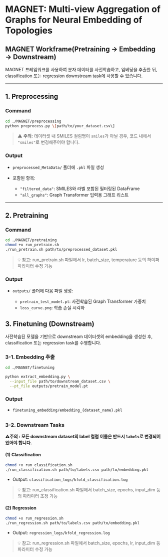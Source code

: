 # MAGNET: Multi-view Aggregation of Graphs for Neural Embedding of Topologies

## MAGNET Workframe(Pretraining → Embedding → Downstream)

MAGNET 프레임워크를 사용하여 분자 데이터를 사전학습하고, 임베딩을 추출한 뒤, classification 또는 regression downstream task에 사용할 수 있습니다.

---

## 1. Preprocessing

### Command

```bash
cd ./MAGNET/preprocessing
python preprocess.py \[path/to/your_dataset.csv\]
```

> ⚠️ **주의:**
> 데이터셋 내 SMILES 컬럼명이 `smiles`가 아닐 경우, 코드 내에서 `"smiles"`로 변경해주어야 합니다.

### Output

* `preprocessed_MetaData/` 폴더에 `.pkl` 파일 생성
* 포함된 항목:

  * `"filtered_data"`: SMILES와 라벨 포함된 필터링된 DataFrame
  * `"all_graphs"`: Graph Transformer 입력용 그래프 리스트

---

## 2. Pretraining

### Command

```bash
cd ./MAGNET/pretraining
chmod +x run_pretrain.sh
./run_pretrain.sh path/to/preprocessed_dataset.pkl
```
> 💡 참고: run_pretrain.sh 파일에서 lr, batch_size, temperature 등의 하이퍼파라미터 수정 가능

### Output

* `outputs/` 폴더에 다음 파일 생성:

  * `pretrain_test_model.pt`: 사전학습된 Graph Transformer 가중치
  * `loss_curve.png`: 학습 손실 시각화


## 3. Finetuning (Downstream)

사전학습된 모델을 기반으로 downstream 데이터셋의 embedding을 생성한 후, classification 또는 regression task를 수행합니다.



### 3-1. Embedding 추출

```bash
cd ./MAGNET/finetuning

python extract_embedding.py \
  --input_file path/to/downstream_dataset.csv \
  --pt_file outputs/pretrain_model.pt
```

### Output

* `finetuning_embedding/embedding_{dataset_name}.pkl`

## 

### 3-2. Downstream Tasks

**⚠️주의 : 모든 downstream dataset의 label 컬럼 이름은 반드시 `labels`로 변경되어 있어야 합니다.**


#### (1) Classification

```bash
chmod +x run_classification.sh
./run_classification.sh path/to/labels.csv path/to/embedding.pkl
```


* Output: `classification_logs/kfold_classification.log`

> 💡 참고: run_classification.sh 파일에서 batch_size, epochs, input_dim 등의 파라미터 조정 가능

#### (2) Regression

```bash
chmod +x run_regression.sh
./run_regression.sh path/to/labels.csv path/to/embedding.pkl
```

* Output: `regression_logs/kfold_regression.log`

> 💡 참고: run_regression.sh 파일에서 batch_size, epochs, lr, input_dim 등 파라미터 수정 가능
